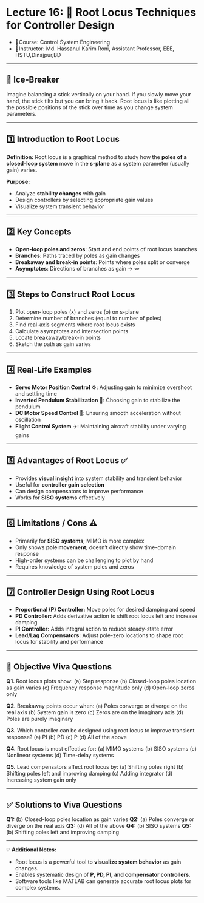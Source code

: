 # **Lecture 16: 📏 Root Locus Techniques for Controller Design**
- 📕Course: Control System Engineering
- 🤖Instructor: Md. Hassanul Karim Roni, Assistant Professor, EEE, HSTU,Dinajpur,BD

---

## **🧩 Ice-Breaker**

Imagine balancing a stick vertically on your hand. If you slowly move your hand, the stick tilts but you can bring it back. Root locus is like plotting all the possible positions of the stick over time as you change system parameters.

---

## **1️⃣ Introduction to Root Locus**

**Definition:** Root locus is a graphical method to study how the **poles of a closed-loop system** move in the **s-plane** as a system parameter (usually gain) varies.

**Purpose:**

* Analyze **stability changes** with gain
* Design controllers by selecting appropriate gain values
* Visualize system transient behavior

---

## **2️⃣ Key Concepts**

* **Open-loop poles and zeros**: Start and end points of root locus branches
* **Branches**: Paths traced by poles as gain changes
* **Breakaway and break-in points**: Points where poles split or converge
* **Asymptotes**: Directions of branches as gain → ∞

---

## **3️⃣ Steps to Construct Root Locus**

1. Plot open-loop poles (x) and zeros (o) on s-plane
2. Determine number of branches (equal to number of poles)
3. Find real-axis segments where root locus exists
4. Calculate asymptotes and intersection points
5. Locate breakaway/break-in points
6. Sketch the path as gain varies

---

## **4️⃣ Real-Life Examples**

* **Servo Motor Position Control** ⚙️: Adjusting gain to minimize overshoot and settling time
* **Inverted Pendulum Stabilization** 🤹: Choosing gain to stabilize the pendulum
* **DC Motor Speed Control** 🚗: Ensuring smooth acceleration without oscillation
* **Flight Control System** ✈️: Maintaining aircraft stability under varying gains

---

## **5️⃣ Advantages of Root Locus** ✅

* Provides **visual insight** into system stability and transient behavior
* Useful for **controller gain selection**
* Can design compensators to improve performance
* Works for **SISO systems** effectively

---

## **6️⃣ Limitations / Cons** ⚠️

* Primarily for **SISO systems**; MIMO is more complex
* Only shows **pole movement**; doesn’t directly show time-domain response
* High-order systems can be challenging to plot by hand
* Requires knowledge of system poles and zeros

---

## **7️⃣ Controller Design Using Root Locus**

* **Proportional (P) Controller:** Move poles for desired damping and speed
* **PD Controller:** Adds derivative action to shift root locus left and increase damping
* **PI Controller:** Adds integral action to reduce steady-state error
* **Lead/Lag Compensators:** Adjust pole-zero locations to shape root locus for stability and performance

---

## **🎯 Objective Viva Questions**

**Q1.** Root locus plots show:
(a) Step response
(b) Closed-loop poles location as gain varies
(c) Frequency response magnitude only
(d) Open-loop zeros only

**Q2.** Breakaway points occur when:
(a) Poles converge or diverge on the real axis
(b) System gain is zero
(c) Zeros are on the imaginary axis
(d) Poles are purely imaginary

**Q3.** Which controller can be designed using root locus to improve transient response?
(a) PI
(b) PD
(c) P
(d) All of the above

**Q4.** Root locus is most effective for:
(a) MIMO systems
(b) SISO systems
(c) Nonlinear systems
(d) Time-delay systems

**Q5.** Lead compensators affect root locus by:
(a) Shifting poles right
(b) Shifting poles left and improving damping
(c) Adding integrator
(d) Increasing system gain only

---

## **✅ Solutions to Viva Questions**

**Q1:** (b) Closed-loop poles location as gain varies
**Q2:** (a) Poles converge or diverge on the real axis
**Q3:** (d) All of the above
**Q4:** (b) SISO systems
**Q5:** (b) Shifting poles left and improving damping

---

💡 **Additional Notes:**

* Root locus is a powerful tool to **visualize system behavior** as gain changes.
* Enables systematic design of **P, PD, PI, and compensator controllers**.
* Software tools like MATLAB can generate accurate root locus plots for complex systems.

---
